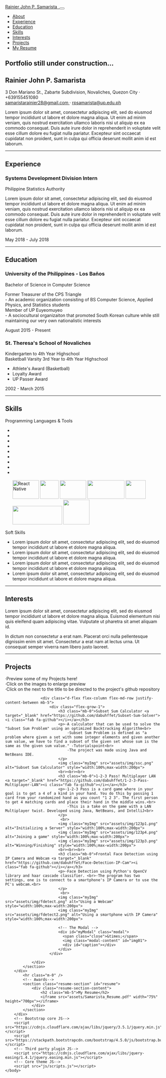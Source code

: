 <!DOCTYPE html>
<html lang="en">
    <head>
        <meta charset="utf-8" />
        <meta name="viewport" content="width=device-width, initial-scale=1, shrink-to-fit=no" />
        <meta name="description" content="" />
        <meta name="author" content="" />
        <title>Online Portfolio - Samarista</title>
        <link rel="icon" type="image/x-icon" href="assets/img/favicon.ico" />
        <!-- Font Awesome icons (free version)-->
        <script src="https://use.fontawesome.com/releases/v5.13.0/js/all.js" crossorigin="anonymous"></script>
        <!-- Google fonts-->
        <link href="https://fonts.googleapis.com/css?family=Saira+Extra+Condensed:500,700" rel="stylesheet" type="text/css" />
        <link href="https://fonts.googleapis.com/css?family=Muli:400,400i,800,800i" rel="stylesheet" type="text/css" />
        <!-- Core theme CSS (includes Bootstrap)-->
        <link href="css/styles.css" rel="stylesheet" />
    </head>
    <body id="page-top">
        <!-- Navigation-->
        <nav class="navbar navbar-expand-lg navbar-dark bg-primary fixed-top" id="sideNav">
            <a class="navbar-brand js-scroll-trigger" href="#page-top">
                <span class="d-block d-lg-none">Rainier John P. Samarista</span>
                <span class="d-none d-lg-block"><img class="img-fluid img-profile rounded-circle mx-auto mb-2" src="assets/img/profile.jpg" alt="" /></span>
            </a>
            <button class="navbar-toggler" type="button" data-toggle="collapse" data-target="#navbarSupportedContent" aria-controls="navbarSupportedContent" aria-expanded="false" aria-label="Toggle navigation"><span class="navbar-toggler-icon"></span></button>
            <div class="collapse navbar-collapse" id="navbarSupportedContent">
                <ul class="navbar-nav">
                    <li class="nav-item"><a class="nav-link js-scroll-trigger" href="#about">About</a></li>
                    <li class="nav-item"><a class="nav-link js-scroll-trigger" href="#experience">Experience</a></li>
                    <li class="nav-item"><a class="nav-link js-scroll-trigger" href="#education">Education</a></li>
                    <li class="nav-item"><a class="nav-link js-scroll-trigger" href="#skills">Skills</a></li>
                    <li class="nav-item"><a class="nav-link js-scroll-trigger" href="#interests">Interests</a></li>
                    <li class="nav-item"><a class="nav-link js-scroll-trigger" href="#projects">Projects</a></li>
                    <li class="nav-item"><a class="nav-link js-scroll-trigger" href="#resume">My Resume</a></li>
                </ul>
            </div>
        </nav>
        <!-- Page Content-->
        <div class="container-fluid p-0">
            <!-- About-->
            <section class="resume-section" id="about">
                <div class="resume-section-content">
                    <h2> Portfolio still under construction...  <div class="loader"></div> </h2>
                    <h1 class="mb-0">
                        Rainier John P.
                        <span class="text-primary">Samarista</span>
                    </h1>
                    <div class="subheading mb-5">
                        3 Don Mariano St., Zabarte Subdivision, Novaliches, Quezon City · +639155451080<br>
                        <a href="mailto:name@email.com">samaristarainier28@gmail.com </a> ·
                        <a href="mailto:name@email.com">rpsamarista@up.edu.ph</a>
                    </div>
                    <p class="lead mb-5"><!-- I am a BS Computer Science student from the University of the Philippines Los Ba&ntilde;os. I have knowledge in various programming languages with proficiency in core Java and MySQL. I am a fast learner that can adapt to different working environments. lorem ipsum blablabla</p> -->
                        Lorem ipsum dolor sit amet, consectetur adipiscing elit, sed do eiusmod tempor incididunt ut labore et dolore magna aliqua. Ut enim ad minim veniam, quis nostrud exercitation ullamco laboris nisi ut aliquip ex ea commodo consequat. Duis aute irure dolor in reprehenderit in voluptate velit esse cillum dolore eu fugiat nulla pariatur. Excepteur sint occaecat cupidatat non proident, sunt in culpa qui officia deserunt mollit anim id est laborum.
                    </p>
                    <div class="social-icons">
                        <a class="social-icon" target="_blank" href="https://www.linkedin.com/in/rpsamarista/"><i class="fab fa-linkedin-in"></i></a>
                        <a class="social-icon" target="_blank" href="https://github.com/dabuhffet/"><i class="fab fa-github"></i></a>
                        <!-- <a class="social-icon" href="#"><i class="fab fa-twitter"></i></a> -->
                        <a class="social-icon" target="_blank" href="https://www.facebook.com/Dabuhffet"><i class="fab fa-facebook-f"></i></a>
                    </div>
                </div>
            </section>
            <hr class="m-0" />
            <!-- Experience-->
            <section class="resume-section" id="experience">
                <div class="resume-section-content">
                    <h2 class="mb-5">Experience</h2>
                    <div class="d-flex flex-column flex-md-row justify-content-between mb-5">
                        <div class="flex-grow-1">
                            <h3 class="mb-0">Systems Development Division Intern</h3>
                            <div class="subheading mb-3">Philippine Statistics Authority</div>
                            <p>Lorem ipsum dolor sit amet, consectetur adipiscing elit, sed do eiusmod tempor incididunt ut labore et dolore magna aliqua. Ut enim ad minim veniam, quis nostrud exercitation ullamco laboris nisi ut aliquip ex ea commodo consequat. Duis aute irure dolor in reprehenderit in voluptate velit esse cillum dolore eu fugiat nulla pariatur. Excepteur sint occaecat cupidatat non proident, sunt in culpa qui officia deserunt mollit anim id est laborum.</p>
                        </div>
                        <div class="flex-shrink-0"><span class="text-primary">May 2018 - July 2018</span></div>
                    </div>
                </div>
            </section>
            <hr class="m-0" />
            <!-- Education-->
            <section class="resume-section" id="education">
                <div class="resume-section-content">
                    <h2 class="mb-5">Education</h2>
                    <div class="d-flex flex-column flex-md-row justify-content-between mb-5">
                        <div class="flex-grow-1">
                            <h3 class="mb-0">University of the Philippines - Los Ba&ntilde;os</h3>
                            <div class="subheading mb-3">Bachelor of Science in Computer Science</div>
                            <p>Former Treasurer of the CPS Triangle <br>- An academic organization consisting of BS Computer Science, Applied Physics, and Statistics students<br>
                                Member of UP Euyeomuyeo<br>- A sociocultural organizaiton that promoted South Korean culture while still maintaining our very own nationalistic interests
                            </p>
                        </div>
                        <div class="flex-shrink-0"><span class="text-primary">August 2015 - Present</span></div>
                    </div>
                    <div class="d-flex flex-column flex-md-row justify-content-between">
                        <div class="flex-grow-1">
                            <h3 class="mb-0">St. Theresa's School of Novaliches</h3>
                            <div class="subheading mb-3"></div>
                            <p>Kindergarten to 4th Year Highschool<br>
                                Basketball Varsity 3rd Year to 4th Year Highschool
                            </p>
                            <ul class="fa-ul mb-0">
                                <li>
                                <span class="fa-li"><i class="fas fa-trophy text-warning"></i></span>
                                Athlete's Award (Basketball)
                                </li>
                                <li>
                                <span class="fa-li"><i class="fas fa-trophy text-warning"></i></span>
                                Loyalty Award 
                                </li>
                                <li>
                                <span class="fa-li"><i class="fas fa-trophy text-warning"></i></span>
                                UP Passer Award
                                </li>
                            </ul>
                        </div>
                        <div class="flex-shrink-0"><span class="text-primary">2002 - March 2015</span></div>
                    </div>
                </div>
            </section>
            <hr class="m-0" />
            <!-- Skills-->
            <section class="resume-section" id="skills">
                <div class="resume-section-content">
                    <h2 class="mb-5">Skills</h2>
                    <div class="subheading mb-3">Programming Languages & Tools</div>
                    <ul class="list-inline dev-icons">
                        <li class="list-inline-item"><i class="fab fa-java"></i></li>
                        <li class="list-inline-item"><i class="fab fa-html5"></i></li>
                        <li class="list-inline-item"><i class="fab fa-css3-alt"></i></li>
                        <li class="list-inline-item"><i class="fab fa-js-square"></i></li>
                        <li class="list-inline-item"><i class="fab fa-react"></i></li>
                        <li class="list-inline-item"><i class="fab fa-node-js"></i></li>
                        <li class="list-inline-item"><i class="fab fa-npm"></i></li>
                        <li class="list-inline-item"><i class="fab fa-github"></i></li>
                        <li class="list-inline-item"><i class="fab fa-linux"></i></li><br>
                        <img src="assets/img/react.png" height="60px" width="85px" alt="React Native">
                        <img src="assets/img/c.png" height="60px" width="60px">
                        <img src="assets/img/mysql.png" height="60px" width="85px">
                        <img src="assets/img/python.png" height="60px" width="120px">
                        <img src="assets/img/androidstudio.png" height="60px" width="65px">
                        <img src="assets/img/rstudio.png" height="60px" width="160px">
                        <img src="assets/img/laravel-logo.png" height="80px" width="85px">
                    </ul>
                    </ul>
                    <div class="subheading mb-3">Soft Skills</div>
                    <ul class="fa-ul mb-0">
                        <li>
                            <span class="fa-li"><i class="fas fa-check"></i></span>
                            Lorem ipsum dolor sit amet, consectetur adipiscing elit, sed do eiusmod tempor incididunt ut labore et dolore magna aliqua.
                        </li>
                        <li>
                            <span class="fa-li"><i class="fas fa-check"></i></span>
                            Lorem ipsum dolor sit amet, consectetur adipiscing elit, sed do eiusmod tempor incididunt ut labore et dolore magna aliqua.
                        </li>
                        <li>
                            <span class="fa-li"><i class="fas fa-check"></i></span>
                            Lorem ipsum dolor sit amet, consectetur adipiscing elit, sed do eiusmod tempor incididunt ut labore et dolore magna aliqua.
                        </li>
                        <li>
                            <span class="fa-li"><i class="fas fa-check"></i></span>
                            Lorem ipsum dolor sit amet, consectetur adipiscing elit, sed do eiusmod tempor incididunt ut labore et dolore magna aliqua.
                        </li>
                    </ul>
                </div>
            </section>
            <hr class="m-0" />
            <!-- Interests-->
            <section class="resume-section" id="interests">
                <div class="resume-section-content">
                    <h2 class="mb-5">Interests</h2>
                    <!-- <p>Apart from being a web developer, I enjoy most of my time being outdoors. In the winter, I am an avid skier and novice ice climber. During the warmer months here in Colorado, I enjoy mountain biking, free climbing, and kayaking.</p> -->
                    <!-- <p class="mb-0">When forced indoors, I follow a number of sci-fi and fantasy genre movies and television shows, I am an aspiring chef, and I spend a large amount of my free time exploring the latest technology advancements in the front-end web development world.</p> -->
                    <p>Lorem ipsum dolor sit amet, consectetur adipiscing elit, sed do eiusmod tempor incididunt ut labore et dolore magna aliqua. Euismod elementum nisi quis eleifend quam adipiscing vitae. Vulputate ut pharetra sit amet aliquam id.</p>
                    <p class="mb-0">In dictum non consectetur a erat nam. Placerat orci nulla pellentesque dignissim enim sit amet. Consectetur a erat nam at lectus urna. Ut consequat semper viverra nam libero justo laoreet. </p>
                </div>
            </section>
            <hr class="m-0" />
            <!-- Awards-->
            <section class="resume-section" id="projects">
                <div class="resume-section-content">
                    <p><h2 class="mb-5">Projects</h2>
                    <div class="subheading mb-5">
                        <p>·Preview some of my Projects here!<br>·Click on the images to enlarge preview <br>·Click on the <i class="fab fa-github"></i> next to the title to be directed to the project's github repository</p>
                    </div>
                        </p>
                    
                    <div class="d-flex flex-column flex-md-row justify-content-between mb-5">
                        <div class="flex-grow-1">
                            <h3 class="mb-0">Subset Sum Calculator <a target="_blank" href="https://github.com/dabuhffet/Subset-Sum-Solver"><i class="fab fa-github"></i></a></h3>
                            <p>·A calculator that can be used to solve the "Subset Sum Problem" using an optimized Backtracking Algorithm<br>
                                ·Subset Sum Problem is defined as "a problem where given a set with some integer elements and given another sum value, we have to find a subset of the given set whose sum is the same as the given sum value." -Tutorialspoint<br>
                                ·The project was made using Java and NetBeans IDE.
                            </p>
                            <img class="myImg" src="assets/img/ssc.png" alt="Subset Sum Calculator" style="width:100%;max-width:200px">
                            <br><br><br>
                            <h3 class="mb-0">1-2-3 Pass! Multiplayer LAN <a target="_blank" href="https://github.com/dabuhffet/1-2-3-Pass-Multiplayer-LAN"><i class="fab fa-github"></i></a></h3>
                            <p>·1-2-3 Pass is a card game where in your goal is to get a 4 of a kind in your hand. You do this by passing 1 card from your randomized hand as you count "1 2 3". The first person to get 4 matching cards and place their hand in the middle wins.<br>
                                ·This is a take on the game with a LAN Multiplayer twist. Developed using Java, NetBeans, and IntelliJ<br>
                            </p>
                             <br>
                            <img class="myImg" src="assets/img/123p1.png" alt="Initializing a Server" style="width:100%;max-width:200px">
                            <img class="myImg" src="assets/img/123p4.png" alt="Joining a game" style="width:100%;max-width:200px">
                            <img class="myImg" src="assets/img/123p3.png" alt="Winning/Finishing" style="width:100%;max-width:200px">
                            <br><br><br>
                            <h3 class="mb-0">Frontal Face Detection using IP Camera and Webcam <a target="_blank" href="https://github.com/dabuhffet/Face-Detection-IP-Cam"><i class="fab fa-github"></i></a></h3>
                            <p>·Face Detection using Python's OpenCV library and haar cascade classifier. <br>·The program has two settings, one is to connect to a smartphone's IP Camera or to use the PC's webcam.<br>
                            </p>
                             <br>
                            <img class="myImg" src="assets/img/fdetect.png" alt="Using a Webcam" style="width:100%;max-width:200px">
                            <img class="myImg" src="assets/img/fdetect2.png" alt="Using a smartphone with IP Camera" style="width:100%;max-width:200px">

                            <!-- The Modal -->
                            <div id="myModal" class="modal">
                              <span class="close">&times;</span>
                              <img class="modal-content" id="img01">
                              <div id="caption"></div>
                            </div>
                        </div>
                       
                </div>
            </section>
        </div>
            <hr class="m-0" />
            <!-- Awards-->
            <section class="resume-section" id="resume">
                <div class="resume-section-content">
                    <h2 class="mb-5">My Resume</h2>
                    <iframe src="assets/Samarista_Resume.pdf" width="75%" height="700px"></iframe>
                </div>
            </section>
        </div>
        <!-- Bootstrap core JS-->
        <script src="https://cdnjs.cloudflare.com/ajax/libs/jquery/3.5.1/jquery.min.js"></script>
        <script src="https://stackpath.bootstrapcdn.com/bootstrap/4.5.0/js/bootstrap.bundle.min.js"></script>
        <!-- Third party plugin JS-->
        <script src="https://cdnjs.cloudflare.com/ajax/libs/jquery-easing/1.4.1/jquery.easing.min.js"></script>
        <!-- Core theme JS-->
        <script src="js/scripts.js"></script>
    </body>
</html>
